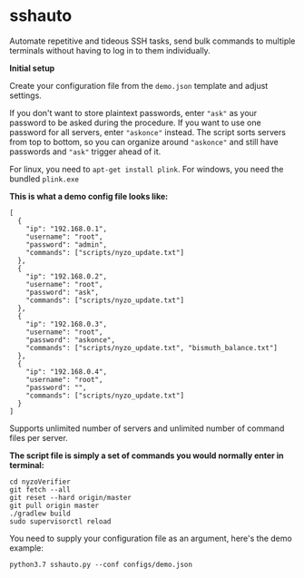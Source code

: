 # sshauto
Automate repetitive and tideous SSH tasks, send bulk commands to multiple terminals without having to log in to them individually.

**Initial setup**

Create your configuration file from the `demo.json` template and adjust settings.

If you don't want to store plaintext passwords, enter `"ask"` as your password to be asked during the procedure. If you want to use one password for all servers, enter `"askonce"` instead. The script sorts servers from top to bottom, so you can organize around `"askonce"` and still have passwords and `"ask"` trigger ahead of it. 

For linux, you need to `apt-get install plink`. For windows, you need the bundled `plink.exe`

**This is what a demo config file looks like:**

```
[
  {
    "ip": "192.168.0.1",
    "username": "root",
    "password": "admin",
    "commands": ["scripts/nyzo_update.txt"]
  },
  {
    "ip": "192.168.0.2",
    "username": "root",
    "password": "ask",
    "commands": ["scripts/nyzo_update.txt"]
  },
  {
    "ip": "192.168.0.3",
    "username": "root",
    "password": "askonce",
    "commands": ["scripts/nyzo_update.txt", "bismuth_balance.txt"]
  },
  {
    "ip": "192.168.0.4",
    "username": "root",
    "password": "",
    "commands": ["scripts/nyzo_update.txt"]
  }
]
```
Supports unlimited number of servers and unlimited number of command files per server.


**The script file is simply a set of commands you would normally enter in terminal:**

```
cd nyzoVerifier
git fetch --all
git reset --hard origin/master
git pull origin master
./gradlew build
sudo supervisorctl reload
```

You need to supply your configuration file as an argument, here's the demo example:
```
python3.7 sshauto.py --conf configs/demo.json
```